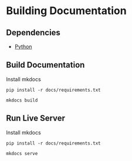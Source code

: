 # Building Documentation

## Dependencies

- [Python](https://www.python.org/downloads/)


## Build Documentation

Install mkdocs
```console
pip install -r docs/requirements.txt
```

```console
mkdocs build
```

## Run Live Server

Install mkdocs
```console
pip install -r docs/requirements.txt
```

```console
mkdocs serve
```

